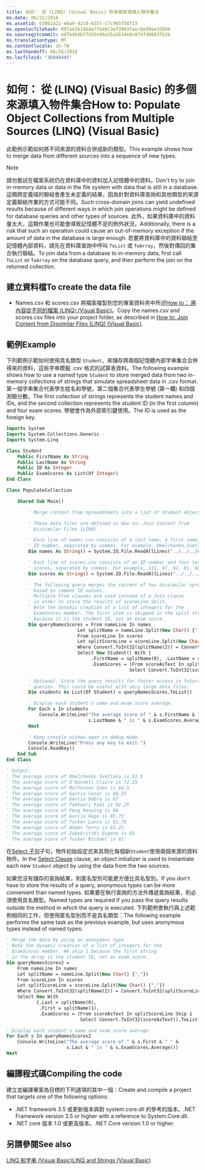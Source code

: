 ```yaml
---
title: 如何： 從 (LINQ) (Visual Basic) 的多個來源填入物件集合
ms.date: 06/22/2018
ms.assetid: 63062a22-e6a9-42c0-b357-c7c965f58f33
ms.openlocfilehash: 097a41614b4e7fb48c3ef3903faec8ed9ee3d5b6
ms.sourcegitcommit: ed7b4b9b77d35e94a35a2634e8c874f46603fb2b
ms.translationtype: MT
ms.contentlocale: zh-TW
ms.lasthandoff: 06/26/2018
ms.locfileid: "36948445"
---
```

# <a name="how-to-populate-object-collections-from-multiple-sources-linq-visual-basic"></a><span data-ttu-id="4f0aa-102">如何： 從 (LINQ) (Visual Basic) 的多個來源填入物件集合</span><span class="sxs-lookup"><span data-stu-id="4f0aa-102">How to: Populate Object Collections from Multiple Sources (LINQ) (Visual Basic)</span></span>

<span data-ttu-id="4f0aa-103">此範例示範如何將不同來源的資料合併成新的類型。</span><span class="sxs-lookup"><span data-stu-id="4f0aa-103">This example shows how to merge data from different sources into a sequence of new types.</span></span>

> [!NOTE]
> <span data-ttu-id="4f0aa-104">請勿嘗試在檔案系統仍在資料庫中的資料加入記憶體中的資料。</span><span class="sxs-lookup"><span data-stu-id="4f0aa-104">Don't try to join in-memory data or data in the file system with data that is still in a database.</span></span> <span data-ttu-id="4f0aa-105">這類跨定義域的聯結會產生未定義的結果，因為針對資料庫查詢和其他類型的來源定義聯結作業的方式可能不同。</span><span class="sxs-lookup"><span data-stu-id="4f0aa-105">Such cross-domain joins can yield undefined results because of different ways in which join operations might be defined for database queries and other types of sources.</span></span> <span data-ttu-id="4f0aa-106">此外，如果資料庫中的資料量太大，這類作業也可能會導致記憶體不足的例外狀況。</span><span class="sxs-lookup"><span data-stu-id="4f0aa-106">Additionally, there is a risk that such an operation could cause an out-of-memory exception if the amount of data in the database is large enough.</span></span> <span data-ttu-id="4f0aa-107">若要將資料庫中的資料聯結至記憶體內部資料，請先在資料庫查詢中呼叫 `ToList` 或 `ToArray`，然後對傳回的集合執行聯結。</span><span class="sxs-lookup"><span data-stu-id="4f0aa-107">To join data from a database to in-memory data, first call `ToList` or `ToArray` on the database query, and then perform the join on the returned collection.</span></span>

## <a name="to-create-the-data-file"></a><span data-ttu-id="4f0aa-108">建立資料檔</span><span class="sxs-lookup"><span data-stu-id="4f0aa-108">To create the data file</span></span>

- <span data-ttu-id="4f0aa-109">Names.csv 和 scores.csv 將檔案複製到您的專案資料夾中所述[How to： 將內容從不同的檔案 (LINQ) (Visual Basic)](../../../../visual-basic/programming-guide/concepts/linq/how-to-join-content-from-dissimilar-files-linq.md)。</span><span class="sxs-lookup"><span data-stu-id="4f0aa-109">Copy the names.csv and scores.csv files into your project folder, as described in [How to: Join Content from Dissimilar Files (LINQ) (Visual Basic)](../../../../visual-basic/programming-guide/concepts/linq/how-to-join-content-from-dissimilar-files-linq.md).</span></span>

## <a name="example"></a><span data-ttu-id="4f0aa-110">範例</span><span class="sxs-lookup"><span data-stu-id="4f0aa-110">Example</span></span>

<span data-ttu-id="4f0aa-111">下列範例示範如何使用具名類型 `Student`，來儲存將兩個記憶體內部字串集合合併得來的資料，這些字串模擬 .csv 格式的試算表資料。</span><span class="sxs-lookup"><span data-stu-id="4f0aa-111">The following example shows how to use a named type `Student` to store merged data from two in-memory collections of strings that simulate spreadsheet data in .csv format.</span></span> <span data-ttu-id="4f0aa-112">第一個字串集合代表學生姓名和學號，第二個集合代表學生學號 (第一欄) 和四個測驗分數。</span><span class="sxs-lookup"><span data-stu-id="4f0aa-112">The first collection of strings represents the student names and IDs, and the second collection represents the student ID (in the first column) and four exam scores.</span></span> <span data-ttu-id="4f0aa-113">學號會作為外部索引鍵使用。</span><span class="sxs-lookup"><span data-stu-id="4f0aa-113">The ID is used as the foreign key.</span></span>

```vb
Imports System
Imports System.Collections.Generic
Imports System.Linq

Class Student
    Public FirstName As String
    Public LastName As String
    Public ID As Integer
    Public ExamScores As List(Of Integer)
End Class

Class PopulateCollection

    Shared Sub Main()

        ' Merge content from spreadsheets into a list of Student objects.

        ' These data files are defined in How to: Join Content from
        ' Dissimilar Files (LINQ).

        ' Each line of names.csv consists of a last name, a first name, and an
        ' ID number, separated by commas. For example, Omelchenko,Svetlana,111
        Dim names As String() = System.IO.File.ReadAllLines("../../../names.csv")

        ' Each line of scores.csv consists of an ID number and four test
        ' scores, separated by commas. For example, 111, 97, 92, 81, 60
        Dim scores As String() = System.IO.File.ReadAllLines("../../../scores.csv")

        ' The following query merges the content of two dissimilar spreadsheets
        ' based on common ID values.
        ' Multiple From clauses are used instead of a Join clause
        ' in order to store the results of scoreLine.Split.
        ' Note the dynamic creation of a list of integers for the
        ' ExamScores member. The first item is skipped in the split string
        ' because it is the student ID, not an exam score.
        Dim queryNamesScores = From nameLine In names
                          Let splitName = nameLine.Split(New Char() {","})
                          From scoreLine In scores
                          Let splitScoreLine = scoreLine.Split(New Char() {","})
                          Where Convert.ToInt32(splitName(2)) = Convert.ToInt32(splitScoreLine(0))
                          Select New Student() With {
                               .FirstName = splitName(0), .LastName = splitName(1), .ID = splitName(2),
                               .ExamScores = (From scoreAsText In splitScoreLine Skip 1
                                             Select Convert.ToInt32(scoreAsText)).ToList()}

        ' Optional. Store the query results for faster access in future
        ' queries. This could be useful with very large data files.
        Dim students As List(Of Student) = queryNamesScores.ToList()

        ' Display each student's name and exam score average.
        For Each s In students
            Console.WriteLine("The average score of " & s.FirstName & " " &
                              s.LastName & " is " & s.ExamScores.Average())
        Next

        ' Keep console window open in debug mode.
        Console.WriteLine("Press any key to exit.")
        Console.ReadKey()
    End Sub
End Class

' Output:
' The average score of Omelchenko Svetlana is 82.5
' The average score of O'Donnell Claire is 72.25
' The average score of Mortensen Sven is 84.5
' The average score of Garcia Cesar is 88.25
' The average score of Garcia Debra is 67
' The average score of Fakhouri Fadi is 92.25
' The average score of Feng Hanying is 88
' The average score of Garcia Hugo is 85.75
' The average score of Tucker Lance is 81.75
' The average score of Adams Terry is 85.25
' The average score of Zabokritski Eugene is 83
' The average score of Tucker Michael is 92
```

<span data-ttu-id="4f0aa-114">在[Select 子句](../../../../visual-basic/language-reference/queries/select-clause.md)子句，物件初始設定式來具現化每個新`Student`使用兩個來源的資料物件。</span><span class="sxs-lookup"><span data-stu-id="4f0aa-114">In the [Select Clause](../../../../visual-basic/language-reference/queries/select-clause.md) clause, an object initializer is used to instantiate each new `Student` object by using the data from the two sources.</span></span>

<span data-ttu-id="4f0aa-115">如果您沒有儲存的查詢結果，則匿名型別可能更方便比具名型別。</span><span class="sxs-lookup"><span data-stu-id="4f0aa-115">If you don't have to store the results of a query, anonymous types can be more convenient than named types.</span></span> <span data-ttu-id="4f0aa-116">如果要在執行查詢的方法外傳遞查詢結果，則必須使用具名類型。</span><span class="sxs-lookup"><span data-stu-id="4f0aa-116">Named types are required if you pass the query results outside the method in which the query is executed.</span></span> <span data-ttu-id="4f0aa-117">下列範例會執行與上述範例相同的工作，但使用匿名型別而不是具名類型：</span><span class="sxs-lookup"><span data-stu-id="4f0aa-117">The following example performs the same task as the previous example, but uses anonymous types instead of named types:</span></span>

```vb
' Merge the data by using an anonymous type.
' Note the dynamic creation of a list of integers for the
' ExamScores member. We skip 1 because the first string
' in the array is the student ID, not an exam score.
Dim queryNamesScores2 =
    From nameLine In names
    Let splitName = nameLine.Split(New Char() {","})
    From scoreLine In scores
    Let splitScoreLine = scoreLine.Split(New Char() {","})
    Where Convert.ToInt32(splitName(2)) = Convert.ToInt32(splitScoreLine(0))
    Select New With
           {.Last = splitName(0),
            .First = splitName(1),
            .ExamScores = (From scoreAsText In splitScoreLine Skip 1
                           Select Convert.ToInt32(scoreAsText)).ToList()}

' Display each student's name and exam score average.
For Each s In queryNamesScores2
    Console.WriteLine("The average score of " & s.First & " " &
                      s.Last & " is " & s.ExamScores.Average())
Next
```

## <a name="compiling-the-code"></a><span data-ttu-id="4f0aa-118">編譯程式碼</span><span class="sxs-lookup"><span data-stu-id="4f0aa-118">Compiling the code</span></span>

<span data-ttu-id="4f0aa-119">建立並編譯專案為目標的下列選項的其中一個：</span><span class="sxs-lookup"><span data-stu-id="4f0aa-119">Create and compile a project that targets one of the following options:</span></span>

- <span data-ttu-id="4f0aa-120">.NET framework 3.5 或更新版本與對 system.core.dll 的參考的版本。</span><span class="sxs-lookup"><span data-stu-id="4f0aa-120">.NET Framework version 3.5 or higher with a reference to System.Core.dll.</span></span>
- <span data-ttu-id="4f0aa-121">.NET core 版本 1.0 或更高版本。</span><span class="sxs-lookup"><span data-stu-id="4f0aa-121">.NET Core version 1.0 or higher.</span></span>

## <a name="see-also"></a><span data-ttu-id="4f0aa-122">另請參閱</span><span class="sxs-lookup"><span data-stu-id="4f0aa-122">See also</span></span>

[<span data-ttu-id="4f0aa-123">LINQ 和字串 (Visual Basic)</span><span class="sxs-lookup"><span data-stu-id="4f0aa-123">LINQ and Strings (Visual Basic)</span></span>](../../../../visual-basic/programming-guide/concepts/linq/linq-and-strings.md)
